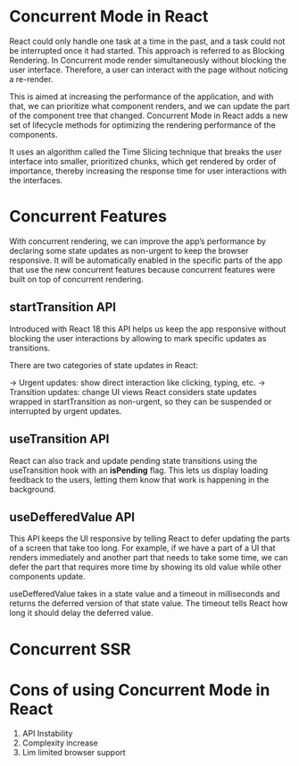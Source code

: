 # Concurrent Mode in React
React could only handle one task at a time in the past, and a task could not be interrupted once it had started. This approach is referred to as Blocking Rendering.
In Concurrent mode render simultaneously without blocking the user interface. Therefore, a user can interact with the page without noticing a re-render.

This is aimed at increasing the performance of the application, and with that, we can prioritize what component renders, and we can update the part of the component tree that changed.
Concurrent Mode in React adds a new set of lifecycle methods for optimizing the rendering performance of the components. 

It uses an algorithm called the Time Slicing technique that breaks the user interface into smaller, prioritized chunks, which get rendered by order of importance, thereby increasing the response time for user interactions with the interfaces. 

# Concurrent Features
With concurrent rendering, we can improve the app’s performance by declaring some state updates as non-urgent to keep the browser responsive. It will be automatically enabled in the specific parts of the app that use the new concurrent features because concurrent features were built on top of concurrent rendering.

## startTransition API
Introduced with React 18 this API helps us keep the app responsive without blocking the user interactions by allowing to mark specific updates as transitions.

There are two categories of state updates in React:

-> Urgent updates: show direct interaction like clicking, typing, etc.
-> Transition updates: change UI views
React considers state updates wrapped in startTransition as non-urgent, so they can be suspended or interrupted by urgent updates.

## useTransition API
React can also track and update pending state transitions using the useTransition hook with an **isPending** flag. This lets us display loading feedback to the users, letting them know that work is happening in the background.

## useDefferedValue API
This API keeps the UI responsive by telling React to defer updating the parts of a screen that take too long. For example, if we have a part of a UI that renders immediately and another part that needs to take some time, we can defer the part that requires more time by showing its old value while other components update.

useDefferedValue takes in a state value and a timeout in milliseconds and returns the deferred version of that state value. The timeout tells React how long it should delay the deferred value.

# Concurrent SSR


# Cons of using Concurrent Mode in React
1. API Instability
2. Complexity increase
3. Lim limited browser support
